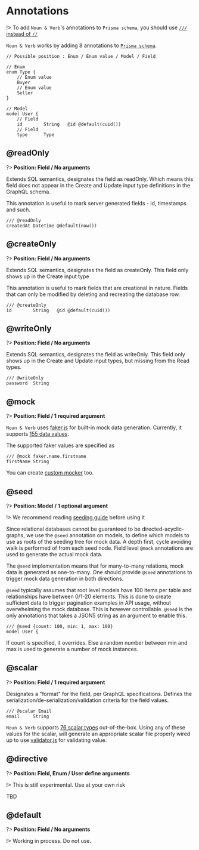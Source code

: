 # Annotations

!> To add `Noun & Verb`'s annotations to `Prisma schema`, you should use
[`///` instead of `//`](https://www.prisma.io/docs/concepts/components/prisma-schema#comments)

`Noun & Verb` works by adding 8 annotations to
[`Prisma schema`](https://www.prisma.io/docs/concepts/components/prisma-schema).

```prisma
// Possible position : Enum / Enum value / Model / Field

// Enum
enum Type {
    // Enum value
    Buyer
    // Enum value
    Seller
}

// Model
model User {
    // Field
    id        String   @id @default(cuid())
    // Field
    type      Type
```

## @readOnly

?> **Position: Field / No arguments**

Extends SQL semantics, designates the field as readOnly. Which means this field
does not appear in the Create and Update input type definitions in the GraphQL
schema.

This annotation is useful to mark server generated fields - id, timestamps and
such.

```prisma
/// @readOnly
createdAt DateTime @default(now())
```

## @createOnly

?> **Position: Field / No arguments**

Extends SQL semantics, designates the field as createOnly. This field only shows
up in the Create input type

This annotation is useful to mark fields that are creational in nature. Fields
that can only be modified by deleting and recreating the database row.

```prisma
/// @createOnly
id        String   @id @default(cuid())
```

## @writeOnly

?> **Position: Field / No arguments**

Extends SQL semantics, designates the field as writeOnly. This field only shows
up in the Create and Update input types, but missing from the Read types.

```prisma
/// @writeOnly
password  String
```

## @mock

?> **Position: Field / 1 required argument**

`Noun & Verb` uses [faker.js](https://fakerjs.dev/) for built-in mock data
generation. Currently, it supports
[155 data values](../data/supported-faker.md).

The supported faker values are specified as

```prisma
/// @mock faker.name.firstname
firstName String
```

You can create [custom mocker](guides/custom-mocker.md) too.

## @seed

?> **Position: Model / 1 optional argument**

!> We recommend reading [seeding guide](guides/seeding.md) before using it

Since relational databases cannot be guaranteed to be directed-acyclic-graphs,
we use the `@seed` annotation on models, to define which models to use as roots
of the seeding tree for mock data. A depth first, cycle avoiding walk is
performed of from each seed node. Field level `@mock` annotations are used to
generate the actual mock data.

The `@seed` implementation means that for many-to-many relations, mock data is
generated as one-to-many. One should provide `@seed` annotations to trigger mock
data generation in both directions.

`@seed` typically assumes that root level models have 100 items per table and
relationships have between 0/1-20 elements. This is done to create sufficient
data to trigger pagination examples in API usage, without overwhelming the mock
database. This is however controllable. `@seed` is the only annotations that
takes a JSON5 string as an argument to enable this.

```prisma
/// @seed {count: 100, min: 1, max: 100}
model User {
```

If count is specified, it overrides. Else a random number between min and max is
used to generate a number of mock instances.

## @scalar

?> **Position: Field / 1 required argument**

Designates a "format" for the field, per GraphQL specifications. Defines the
serialization/de-serialization/validation criteria for the field values.

```prisma
/// @scalar Email
email     String
```

`Noun & Verb` supports [76 scalar types](../data/supported-scalars.md)
out-of-the-box. Using any of these values for the scalar, will generate an
appropriate scalar file properly wired up to use
[validator.js](https://www.npmjs.com/package/validator) for validating value.

## @directive

?> **Position: Field, Enum / User define arguments**

!> This is still experimental. Use at your own risk

TBD

## @default

?> **Position: Field / No arguments**

!> Working in process. Do not use.
